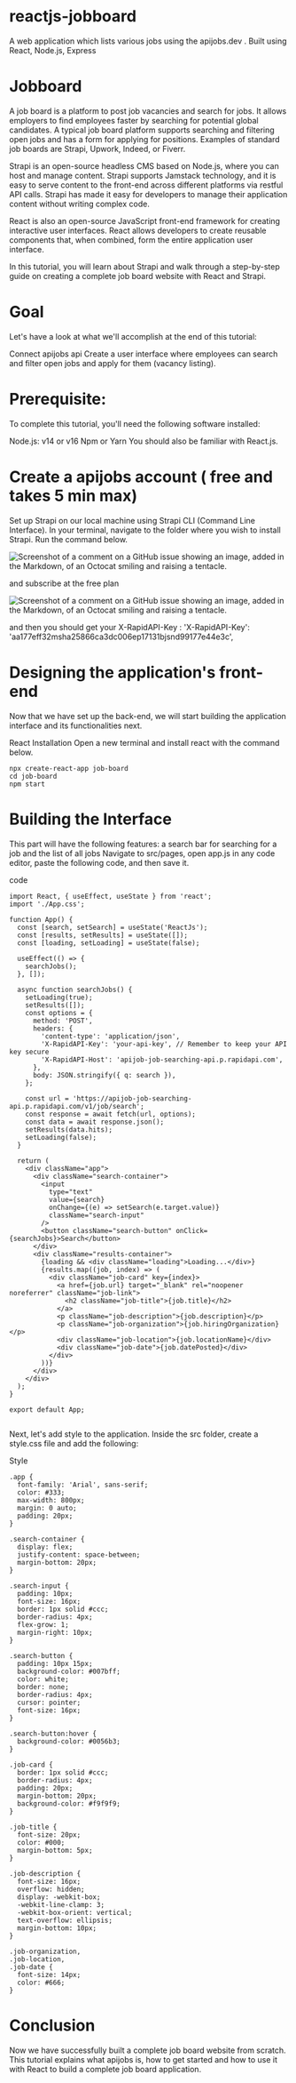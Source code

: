 # reactjs-jobboard
A web application which lists various jobs using the apijobs.dev . Built using React, Node.js, Express



# Jobboard

A job board is a platform to post job vacancies and search for jobs. It allows employers to find employees faster by searching for potential global candidates.
A typical job board platform supports searching and filtering open jobs and has a form for applying for positions. Examples of standard job boards are Strapi, Upwork, Indeed, or Fiverr.

Strapi is an open-source headless CMS based on Node.js, where you can host and manage content. Strapi supports Jamstack technology, and it is easy to serve content to the front-end across different platforms via restful API calls. Strapi has made it easy for developers to manage their application content without writing complex code.

React is also an open-source JavaScript front-end framework for creating interactive user interfaces. React allows developers to create reusable components that, when combined, form the entire application user interface.

In this tutorial, you will learn about Strapi and walk through a step-by-step guide on creating a complete job board website with React and Strapi.


# Goal
Let's have a look at what we'll accomplish at the end of this tutorial:

Connect apijobs api
Create a user interface where employees can search and filter open jobs and apply for them (vacancy listing).


# Prerequisite:
To complete this tutorial, you'll need the following software installed:

Node.js: v14 or v16
Npm or Yarn
You should also be familiar with React.js.


# Create a apijobs account ( free and takes 5 min max)
Set up Strapi on our local machine using Strapi CLI (Command Line Interface). In your terminal, navigate to the folder where you wish to install Strapi. Run the command below.

![Screenshot of a comment on a GitHub issue showing an image, added in the Markdown, of an Octocat smiling and raising a tentacle.](https://myoctocat.com/assets/images/base-octocat.svg)


and subscribe at the free plan

![Screenshot of a comment on a GitHub issue showing an image, added in the Markdown, of an Octocat smiling and raising a tentacle.](https://myoctocat.com/assets/images/base-octocat.svg)

and then you should get your X-RapidAPI-Key : 'X-RapidAPI-Key': 'aa177eff32msha25866ca3dc006ep17131bjsnd99177e44e3c',



# Designing the application's front-end
Now that we have set up the back-end, we will start building the application interface and its functionalities next.

React Installation
Open a new terminal and install react with the command below.

    npx create-react-app job-board
    cd job-board
    npm start


# Building the Interface
This part will have the following features: a search bar for searching for a job and the list of all jobs
Navigate to src/pages, open app.js in any code editor, paste the following code, and then save it.

code
```
import React, { useEffect, useState } from 'react';
import './App.css';

function App() {
  const [search, setSearch] = useState('ReactJs');
  const [results, setResults] = useState([]);
  const [loading, setLoading] = useState(false);

  useEffect(() => {
    searchJobs();
  }, []);

  async function searchJobs() {
    setLoading(true);
    setResults([]);
    const options = {
      method: 'POST',
      headers: {
        'content-type': 'application/json',
        'X-RapidAPI-Key': 'your-api-key', // Remember to keep your API key secure
        'X-RapidAPI-Host': 'apijob-job-searching-api.p.rapidapi.com',
      },
      body: JSON.stringify({ q: search }),
    };

    const url = 'https://apijob-job-searching-api.p.rapidapi.com/v1/job/search';
    const response = await fetch(url, options);
    const data = await response.json();
    setResults(data.hits);
    setLoading(false);
  }

  return (
    <div className="app">
      <div className="search-container">
        <input
          type="text"
          value={search}
          onChange={(e) => setSearch(e.target.value)}
          className="search-input"
        />
        <button className="search-button" onClick={searchJobs}>Search</button>
      </div>
      <div className="results-container">
        {loading && <div className="loading">Loading...</div>}
        {results.map((job, index) => (
          <div className="job-card" key={index}>
            <a href={job.url} target="_blank" rel="noopener noreferrer" className="job-link">
              <h2 className="job-title">{job.title}</h2>
            </a>
            <p className="job-description">{job.description}</p>
            <p className="job-organization">{job.hiringOrganization}</p>
            <div className="job-location">{job.locationName}</div>
            <div className="job-date">{job.datePosted}</div>
          </div>
        ))}
      </div>
    </div>
  );
}

export default App;


```


Next, let's add style to the application. Inside the src folder, create a style.css file and add the following:

Style


```
.app {
  font-family: 'Arial', sans-serif;
  color: #333;
  max-width: 800px;
  margin: 0 auto;
  padding: 20px;
}

.search-container {
  display: flex;
  justify-content: space-between;
  margin-bottom: 20px;
}

.search-input {
  padding: 10px;
  font-size: 16px;
  border: 1px solid #ccc;
  border-radius: 4px;
  flex-grow: 1;
  margin-right: 10px;
}

.search-button {
  padding: 10px 15px;
  background-color: #007bff;
  color: white;
  border: none;
  border-radius: 4px;
  cursor: pointer;
  font-size: 16px;
}

.search-button:hover {
  background-color: #0056b3;
}

.job-card {
  border: 1px solid #ccc;
  border-radius: 4px;
  padding: 20px;
  margin-bottom: 20px;
  background-color: #f9f9f9;
}

.job-title {
  font-size: 20px;
  color: #000;
  margin-bottom: 5px;
}

.job-description {
  font-size: 16px;
  overflow: hidden;
  display: -webkit-box;
  -webkit-line-clamp: 3;
  -webkit-box-orient: vertical;
  text-overflow: ellipsis;
  margin-bottom: 10px;
}

.job-organization,
.job-location,
.job-date {
  font-size: 14px;
  color: #666;
}
```


# Conclusion
Now we have successfully built a complete job board website from scratch.
This tutorial explains what apijobs is, how to get started and how to use it with React to build a complete job board application.

